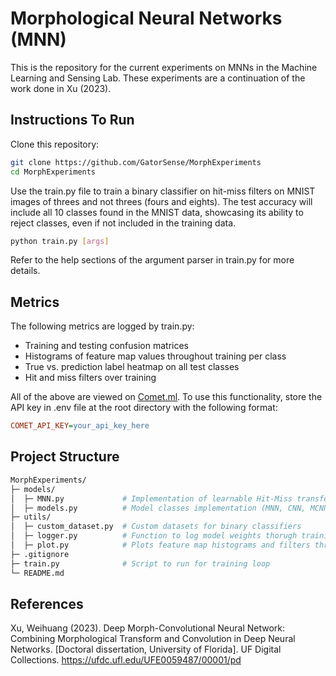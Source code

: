 # Morphological Neural Networks (MNN)

This is the repository for the current experiments on MNNs in the Machine Learning and Sensing Lab. These experiments are a continuation of the work done in Xu (2023).

## Instructions To Run

Clone this repository:
```bash
git clone https://github.com/GatorSense/MorphExperiments
cd MorphExperiments
```

Use the train.py file to train a binary classifier on hit-miss filters on MNIST images of threes and not threes (fours and eights). The test accuracy will include all 10 classes found in the MNIST data, showcasing its ability to reject classes, even if not included in the training data.

```bash
python train.py [args]
```

Refer to the help sections of the argument parser in train.py for more details.

## Metrics

The following metrics are logged by train.py:
  - Training and testing confusion matrices
  - Histograms of feature map values throughout training per class
  - True vs. prediction label heatmap on all test classes
  - Hit and miss filters over training

All of the above are viewed on [Comet.ml](https://www.comet.ml). To use this functionality, store the API key in .env file at the root directory with the following format:

```ini
COMET_API_KEY=your_api_key_here
```

## Project Structure

```bash
MorphExperiments/
├─ models/
│  ├─ MNN.py             # Implementation of learnable Hit-Miss transformation
│  ├─ models.py          # Model classes implementation (MNN, CNN, MCNN)
├─ utils/
│  ├─ custom_dataset.py  # Custom datasets for binary classifiers
│  ├─ logger.py          # Function to log model weights thorugh training
│  ├─ plot.py            # Plots feature map histograms and filters through training
├─ .gitignore
├─ train.py              # Script to run for training loop
└─ README.md
```

## References
Xu, Weihuang (2023). Deep Morph-Convolutional Neural Network: Combining Morphological Transform and Convolution in Deep Neural Networks. [Doctoral dissertation, University of Florida]. UF Digital Collections. https://ufdc.ufl.edu/UFE0059487/00001/pd
